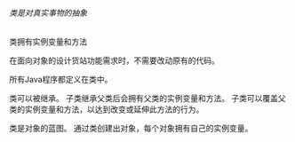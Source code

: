 ###### 类是对真实事物的抽象

类拥有实例变量和方法

在面向对象的设计货站功能需求时，不需要改动原有的代码。

所有Java程序都定义在类中。

类可以被继承。
子类继承父类后会拥有父类的实例变量和方法。
子类可以覆盖父类的实例变量和方法，以达到改变或延伸此方法的行为。

类是对象的蓝图。
通过类创建出对象，每个对象拥有自己的实例变量。